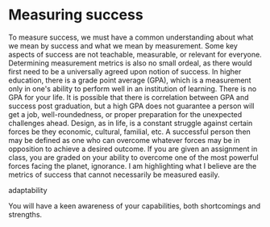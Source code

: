 # Measuring success

   To measure success, we must have a common understanding about what we mean by success and what we mean by measurement. Some key aspects of success are not teachable, measurable, or relevant for everyone. Determining measurement metrics is also no small ordeal, as there would first need to be a universally agreed upon notion of success.
   In higher education, there is a grade point average (GPA), which is a measurement only in one's ability to perform well in an institution of learning. There is no GPA for your life. It is possible that there is correlation between GPA and success post graduation, but a high GPA does not guarantee a person will get a job, well-roundedness, or proper preparation for the unexpected challenges ahead. Design, as in life, is a constant struggle against certain forces be they economic, cultural, familial, etc. A successful person then may be defined as one who can overcome whatever forces may be in opposition to achieve a desired outcome.
   If you are given an assignment in class, you are graded on your ability to overcome one of the most powerful forces facing the planet, ignorance.
   I am highlighting what I believe are the metrics of success that cannot necessarily be measured easily.
 
 adaptability
 
 
 You will have a keen awareness of your capabilities, both shortcomings and strengths.